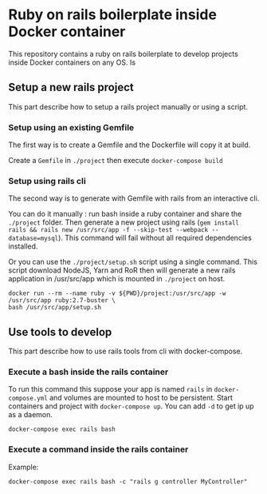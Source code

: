 # Ruby on rails boilerplate inside Docker container
This repository contains a ruby on rails boilerplate
to develop projects inside Docker containers on 
any OS. Is  

## Setup a new rails project
This part describe how to setup a rails project manually or 
using a script.

### Setup using an existing Gemfile
The first way is to create a Gemfile and the Dockerfile will 
copy it at build.

Create a ``Gemfile`` in ``./project`` then execute ```docker-compose build```

### Setup using rails cli
The second way is to generate with Gemfile with rails from an 
interactive cli. 

You can do it manually : run bash inside a ruby container and 
share the ``./project`` folder. Then generate a new project using rails (``gem install rails && rails new /usr/src/app -f --skip-test --webpack --database=mysql``). This command will fail without all required dependencies installed.

Or you can use the ``./project/setup.sh`` script using a single command. This script download NodeJS, Yarn and RoR then will generate a new rails application in /usr/src/app which is mounted in ``./project`` on host.

```
docker run --rm --name ruby -v ${PWD}/project:/usr/src/app -w /usr/src/app ruby:2.7-buster \
bash /usr/src/app/setup.sh
```

## Use tools to develop
This part describe how to use rails tools from cli with docker-compose.

### Execute a bash inside the rails container
To run this command this suppose your app is named ``rails``
in ``docker-compose.yml`` and volumes are mounted to host to be persistent. Start containers and project with ``docker-compose up``. 
You can add ``-d`` to get ip up as a daemon. 

```
docker-compose exec rails bash 
```

### Execute a command inside the rails container
Example:

```
docker-compose exec rails bash -c "rails g controller MyController"
```

